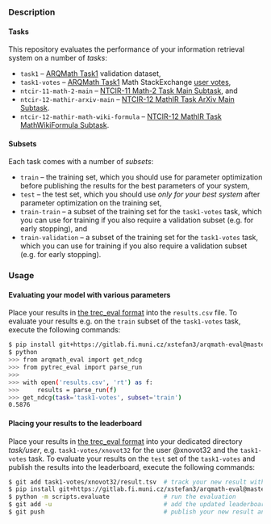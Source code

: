 ### Description
#### Tasks
This repository evaluates the performance of your information retrieval system
on a number of *tasks*:

- `task1` – [ARQMath Task1][arqmath-task1] validation dataset,
- `task1-votes` – [ARQMath Task1][arqmath-task1] Math StackExchange [user votes][],
- `ntcir-11-math-2-main` – [NTCIR-11 Math-2 Task Main Subtask][ntcir-11-math-2], and
- `ntcir-12-mathir-arxiv-main` – [NTCIR-12 MathIR Task ArXiv Main Subtask][ntcir-12-mathir].
- `ntcir-12-mathir-math-wiki-formula` – [NTCIR-12 MathIR Task MathWikiFormula Subtask][ntcir-12-mathir].

#### Subsets
Each task comes with a number of *subsets*:

- `train` – the training set, which you should use for parameter optimization
  before publishing the results for the best parameters of your system,
- `test` – the test set, which you should use *only for your best system* after
  parameter optimization on the training set,
- `train-train` – a subset of the training set for the `task1-votes` task,
  which you can use for training if you also require a validation subset (e.g.
  for early stopping), and
- `train-validation` – a subset of the training set for the `task1-votes` task,
  which you can use for training if you also require a validation subset (e.g.
  for early stopping).

### Usage
#### Evaluating your model with various parameters
Place your results in [the trec\_eval format][treceval-format] into the
`results.csv` file. To evaluate your results e.g. on the `train` subset of the
`task1-votes` task, execute the following commands:

``` sh
$ pip install git+https://gitlab.fi.muni.cz/xstefan3/arqmath-eval@master
$ python
>>> from arqmath_eval import get_ndcg
>>> from pytrec_eval import parse_run
>>>
>>> with open('results.csv', 'rt') as f:
>>>     results = parse_run(f)
>>> get_ndcg(task='task1-votes', subset='train')
0.5876
```

#### Placing your results to the leaderboard
Place your results in [the trec\_eval format][treceval-format] into your
dedicated directory *task/user*, e.g. `task1-votes/xnovot32` for the user
@xnovot32 and the `task1-votes` task. To evaluate your results on the `test`
set of the `task1-votes` and publish the results into the leaderboard, execute
the following commands:

``` sh
$ git add task1-votes/xnovot32/result.tsv  # track your new result with Git
$ pip install git+https://gitlab.fi.muni.cz/xstefan3/arqmath-eval@master
$ python -m scripts.evaluate               # run the evaluation
$ git add -u                               # add the updated leaderboard to Git
$ git push                                 # publish your new result and the updated leaderboard
```

 [arqmath-task1]:   https://www.cs.rit.edu/~dprl/ARQMath/Task1-answers.html (Task 1: Find Answers)
 [treceval-format]: https://stackoverflow.com/a/8175382/657401 (How to evaluate a search/retrieval engine using trec_eval?)
 [ntcir-11-math-2]: http://citeseerx.ist.psu.edu/viewdoc/download?doi=10.1.1.686.444&rep=rep1&type=pdf (NTCIR-11 Math-2 Task Overview)
 [ntcir-12-mathir]: https://www.cs.rit.edu/~rlaz/files/ntcir12-mathir.pdf (NTCIR-12 MathIR Task Overview)
 [user votes]:      https://gitlab.fi.muni.cz/xnovot32/arqmath-data-preprocessing/-/blob/master/scripts/xml_to_qrels_tsv.py
